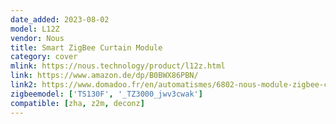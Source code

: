 ```yaml
---
date_added: 2023-08-02
model: L12Z
vendor: Nous
title: Smart ZigBee Curtain Module
category: cover
mlink: https://nous.technology/product/l12z.html
link: https://www.amazon.de/dp/B0BWX86PBN/
link2: https://www.domadoo.fr/en/automatismes/6802-nous-module-zigbee-compatible-tuya-et-zigbee2mqtt-volet-roulant.html
zigbeemodel: ['TS130F', '_TZ3000_jwv3cwak']
compatible: [zha, z2m, deconz]
---
```


